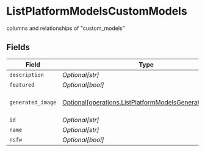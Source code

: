 # ListPlatformModelsCustomModels

columns and relationships of "custom_models"


## Fields

| Field                                                                                                                  | Type                                                                                                                   | Required                                                                                                               | Description                                                                                                            |
| ---------------------------------------------------------------------------------------------------------------------- | ---------------------------------------------------------------------------------------------------------------------- | ---------------------------------------------------------------------------------------------------------------------- | ---------------------------------------------------------------------------------------------------------------------- |
| `description`                                                                                                          | *Optional[str]*                                                                                                        | :heavy_minus_sign:                                                                                                     | N/A                                                                                                                    |
| `featured`                                                                                                             | *Optional[bool]*                                                                                                       | :heavy_minus_sign:                                                                                                     | N/A                                                                                                                    |
| `generated_image`                                                                                                      | [Optional[operations.ListPlatformModelsGeneratedImages]](../../models/operations/listplatformmodelsgeneratedimages.md) | :heavy_minus_sign:                                                                                                     | columns and relationships of "generated_images"                                                                        |
| `id`                                                                                                                   | *Optional[str]*                                                                                                        | :heavy_minus_sign:                                                                                                     | N/A                                                                                                                    |
| `name`                                                                                                                 | *Optional[str]*                                                                                                        | :heavy_minus_sign:                                                                                                     | N/A                                                                                                                    |
| `nsfw`                                                                                                                 | *Optional[bool]*                                                                                                       | :heavy_minus_sign:                                                                                                     | N/A                                                                                                                    |